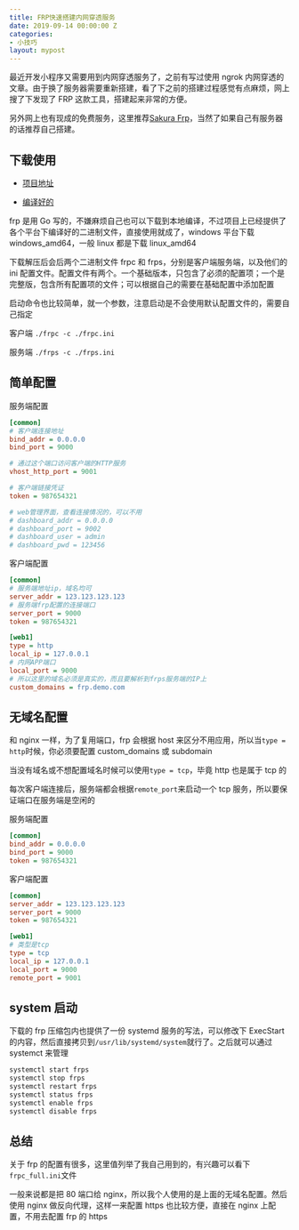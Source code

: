 ```yaml
---
title: FRP快速搭建内网穿透服务
date: 2019-09-14 00:00:00 Z
categories:
- 小技巧
layout: mypost
---
```


最近开发小程序又需要用到内网穿透服务了，之前有写过使用 ngrok 内网穿透的文章。由于换了服务器需要重新搭建，看了下之前的搭建过程感觉有点麻烦，网上搜了下发现了 FRP 这款工具，搭建起来非常的方便。

另外网上也有现成的免费服务，这里推荐[Sakura Frp](https://www.natfrp.org)，当然了如果自己有服务器的话推荐自己搭建。

## 下载使用

- [项目地址](https://github.com/fatedier/frp)

- [编译好的](https://github.com/fatedier/frp/releases)

frp 是用 Go 写的，不嫌麻烦自己也可以下载到本地编译，不过项目上已经提供了各个平台下编译好的二进制文件，直接使用就成了，windows 平台下载 windows_amd64，一般 linux 都是下载 linux_amd64

下载解压后会后两个二进制文件 frpc 和 frps，分别是客户端服务端，以及他们的 ini 配置文件。配置文件有两个。一个基础版本，只包含了必须的配置项；一个是完整版，包含所有配置项的文件；可以根据自己的需要在基础配置中添加配置

启动命令也比较简单，就一个参数，注意启动是不会使用默认配置文件的，需要自己指定

客户端 `./frpc -c ./frpc.ini`

服务端 `./frps -c ./frps.ini`

## 简单配置

服务端配置

```ini
[common]
# 客户端连接地址
bind_addr = 0.0.0.0
bind_port = 9000

# 通过这个端口访问客户端的HTTP服务
vhost_http_port = 9001

# 客户端链接凭证
token = 987654321

# web管理界面，查看连接情况的，可以不用
# dashboard_addr = 0.0.0.0
# dashboard_port = 9002
# dashboard_user = admin
# dashboard_pwd = 123456
```

客户端配置

```ini
[common]
# 服务端地址ip，域名均可
server_addr = 123.123.123.123
# 服务端frp配置的连接端口
server_port = 9000
token = 987654321

[web1]
type = http
local_ip = 127.0.0.1
# 内网APP端口
local_port = 9000
# 所以这里的域名必须是真实的，而且要解析到frps服务端的IP上
custom_domains = frp.demo.com
```

## 无域名配置

和 nginx 一样，为了复用端口，frp 会根据 host 来区分不用应用，所以当`type = http`时候，你必须要配置 custom_domains 或 subdomain

当没有域名或不想配置域名时候可以使用`type = tcp`，毕竟 http 也是属于 tcp 的

每次客户端连接后，服务端都会根据`remote_port`来启动一个 tcp 服务，所以要保证端口在服务端是空闲的

服务端配置

```ini
[common]
bind_addr = 0.0.0.0
bind_port = 9000
token = 987654321
```

客户端配置

```ini
[common]
server_addr = 123.123.123.123
server_port = 9000
token = 987654321

[web1]
# 类型是tcp
type = tcp
local_ip = 127.0.0.1
local_port = 9000
remote_port = 9001
```

## system 启动

下载的 frp 压缩包内也提供了一份 systemd 服务的写法，可以修改下 ExecStart 的内容，然后直接拷贝到`/usr/lib/systemd/system`就行了。之后就可以通过 systemct 来管理

```sh
systemctl start frps
systemctl stop frps
systemctl restart frps
systemctl status frps
systemctl enable frps
systemctl disable frps
```

## 总结

关于 frp 的配置有很多，这里值列举了我自己用到的，有兴趣可以看下`frpc_full.ini`文件

一般来说都是把 80 端口给 nginx，所以我个人使用的是上面的无域名配置。然后使用 nginx 做反向代理，这样一来配置 https 也比较方便，直接在 nginx 上配置，不用去配置 frp 的 https
